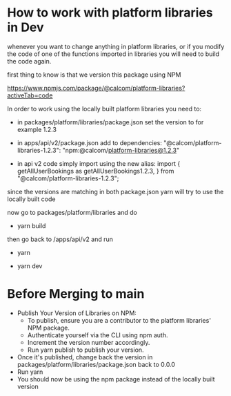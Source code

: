 # How to work with platform libraries in Dev

whenever you want to change anything in platform libraries, or if you modify the code of one of the functions imported in libraries you will need to build the code again.

first thing to know is that we version this package using NPM

https://www.npmjs.com/package/@calcom/platform-libraries?activeTab=code

In order to work using the locally built platform libraries you need to:

- in packages/platform/libraries/package.json set the version to for example 1.2.3

- in apps/api/v2/package.json add to dependencies:
    "@calcom/platform-libraries-1.2.3": "npm:@calcom/platform-libraries@1.2.3"

- in api v2 code simply import using the new alias:
    import {
        getAllUserBookings as getAllUserBookings1.2.3,
    } from "@calcom/platform-libraries-1.2.3";


since the versions are matching in both package.json yarn will try to use the locally built code

now go to packages/platform/libraries and do

- yarn build

then go back to /apps/api/v2 and run

- yarn

- yarn dev

# Before Merging to main
- Publish Your Version of Libraries on NPM:
	- To publish, ensure you are a contributor to the platform libraries' NPM package.
	- Authenticate yourself via the CLI using npm auth.
	- Increment the version number accordingly.
	- Run yarn publish to publish your version.
- Once it's published, change back the version in packages/platform/libraries/package.json back to 0.0.0
- Run yarn
- You should now be using the npm package instead of the locally built version
